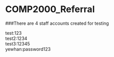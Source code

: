 # COMP2000_Referral

###There are 4 staff accounts created for testing


test:123\
test2:1234\
test3:12345\
yewhan:password123